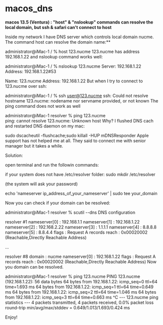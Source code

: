 # macos_dns
**macos 13.5 (Ventura) : "host" &amp; "nslookup" commands can resolve the local domain, but ssh &amp; safari can't connect to host**


Inside my network I have DNS server which controls local domain nucme. The command host can resolve the domain name:**

administrator@iMac-1 / % host 123.nucme
123.nucme has address 192.168.1.22
and nslookup command works well:

administrator@iMac-1 / % nslookup 123.nucme
Server:		192.168.1.22
Address:	192.168.1.22#53

Name:	123.nucme
Address: 192.168.1.22
But when I try to connect to 123.nucme over ssh:

administrator@iMac-1 / % ssh user@123.nucme
ssh: Could not resolve hostname 123.nucme: nodename nor servname provided, or not known
The ping command does not work as well

administrator@iMac-1 resolver % ping 123.nucme   
ping: cannot resolve 123.nucme: Unknown host
Why? I flushed DNS cach and restarted DNS daemon on my mac:

sudo dscacheutil -flushcache;sudo killall -HUP mDNSResponder
Apple support has not helped me at all. They said to connect me with senior manager but it takes a while.



Solution:

open terminal and run the followin commands:

if your system does not have /etc/resolver folder:
sudo mkdir /etc/resolver

(the system will ask your password)

echo 'nameserver ip_address_of_your_nameserver' | sudo tee your_domain


Now you can check if your domain can be resolved:

administrator@iMac-1 resolver % scutil --dns
DNS configuration

resolver #1
 nameserver[0] : 192.168.1.1
 nameserver[1] : 192.168.1.22
 nameserver[2] : 192.168.2.22
 nameserver[3] : 1.1.1.1
 nameserver[4] : 8.8.8.8
 nameserver[5] : 8.8.4.4
 flags  : Request A records
 reach  : 0x00020002 (Reachable,Directly Reachable Address)

...

resolver #8
 domain  : nucme
 nameserver[0] : 192.168.1.22
 flags  : Request A records
 reach  : 0x00020002 (Reachable,Directly Reachable Address)
Now you domain can be resolved.

administrator@iMac-1 resolver % ping 123.nucme
PING 123.nucme (192.168.1.22): 56 data bytes
64 bytes from 192.168.1.22: icmp_seq=0 ttl=64 time=1.693 ms
64 bytes from 192.168.1.22: icmp_seq=1 ttl=64 time=0.649 ms
64 bytes from 192.168.1.22: icmp_seq=2 ttl=64 time=1.046 ms
64 bytes from 192.168.1.22: icmp_seq=3 ttl=64 time=0.663 ms
^C
--- 123.nucme ping statistics ---
4 packets transmitted, 4 packets received, 0.0% packet loss
round-trip min/avg/max/stddev = 0.649/1.013/1.693/0.424 ms



Enjoy!
